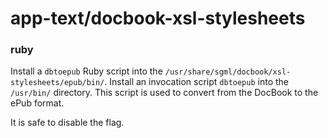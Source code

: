 # app-text/docbook-xsl-stylesheets

### ruby
Install a `dbtoepub` Ruby script into the `/usr/share/sgml/docbook/xsl-stylesheets/epub/bin/`. Install an invocation script `dbtoepub` into the `/usr/bin/` directory. This script is used to convert from the DocBook to the ePub format.

It is safe to disable the flag.
